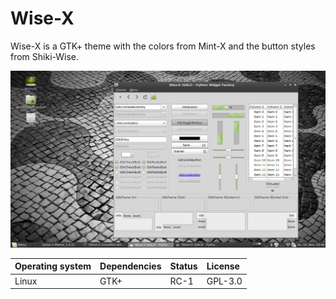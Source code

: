 # Wise-X

Wise-X is a GTK+ theme with the colors from Mint-X and the button styles from Shiki-Wise.

!["Screenshot of the Wise-X GTK+ theme"](https://github.com/ikem-krueger/wise-x/blob/master/Screenshot.jpg)

| Operating system | Dependencies         | Status | License |
| :--------------- | :------------------- | :----- | :------ |
| Linux            | GTK+                 | RC-1   | GPL-3.0 |
